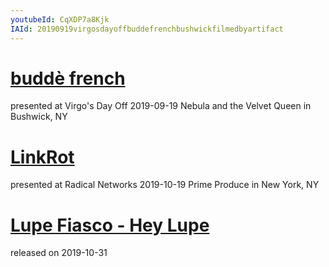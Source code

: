 ```yaml
---
youtubeId: CqXDP7a8Kjk
IAId: 20190919virgosdayoffbuddefrenchbushwickfilmedbyartifact
---
```


# <a href="https://archive.org/details/20190919virgosdayoffbuddefrenchbushwickfilmedbyartifact">buddè french</a>

presented at Virgo's Day Off
2019-09-19
Nebula and the Velvet Queen in Bushwick, NY 


# <a href="https://archive.org/details/20191019_linkrot">LinkRot</a>

presented at Radical Networks
2019-10-19
Prime Produce in New York, NY


# <a href="https://youtu.be/CqXDP7a8Kjk?t=67">Lupe Fiasco - Hey Lupe</a>

released on 2019-10-31
